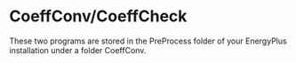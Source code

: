# CoeffConv/CoeffCheck

These two programs are stored in the PreProcess folder of your EnergyPlus installation under a folder CoeffConv.